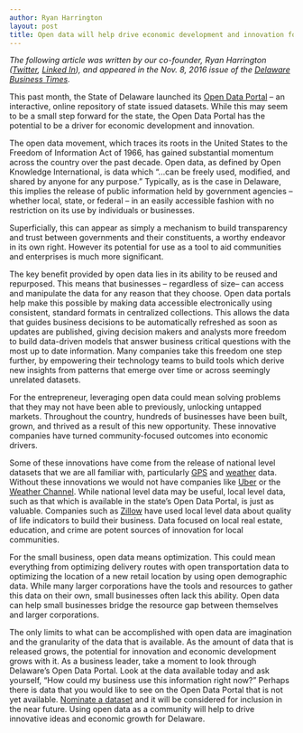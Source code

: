 ```yaml
---
author: Ryan Harrington
layout: post
title: Open data will help drive economic development and innovation for Delaware
---
```


_The following article was written by our co-founder, Ryan Harrington ([Twitter](http://www.twitter.com/rharrington31), [Linked In](http://www.linkedin.com/in/ryanmharrington)), and appeared in the Nov. 8, 2016 issue of the [Delaware Business Times](http://www.delawarebusinesstimes.com)._

This past month, the State of Delaware launched its [Open Data Portal](http://data.delaware.gov) – an interactive, online repository of state issued datasets.  While this may seem to be a small step forward for the state, the Open Data Portal has the potential to be a driver for economic development and innovation.

The open data movement, which traces its roots in the United States to the Freedom of Information Act of 1966, has gained substantial momentum across the country over the past decade.  Open data, as defined by Open Knowledge International, is data which “...can be freely used, modified, and shared by anyone for any purpose.” Typically, as is the case in Delaware, this implies the release of public information held by government agencies – whether local, state, or federal – in an easily accessible fashion with no restriction on its use by individuals or businesses.
 
Superficially, this can appear as simply a mechanism to build transparency and trust between governments and their constituents, a worthy endeavor in its own right.  However its potential for use as a tool to aid communities and enterprises is much more significant.
 
The key benefit provided by open data lies in its ability to be reused and repurposed.  This means that businesses – regardless of size– can access and manipulate the data for any reason that they choose.  Open data portals help make this possible by making data accessible electronically using consistent, standard formats in centralized collections.  This allows the data that guides business decisions to be automatically refreshed as soon as updates are published, giving decision makers and analysts more freedom to build data-driven models that answer business critical questions with the most up to date information. Many companies take this freedom one step further, by empowering their technology teams to build tools which derive new insights from patterns that emerge over time or across seemingly unrelated datasets.
 
For the entrepreneur, leveraging open data could mean solving problems that they may not have been able to previously, unlocking untapped markets.  Throughout the country, hundreds of businesses have been built, grown, and thrived as a result of this new opportunity.  These innovative companies have turned community-focused outcomes into economic drivers.
 
Some of these innovations have come from the release of national level datasets that we are all familiar with, particularly [GPS](http://www.gps.gov/) and [weather](https://www.ncdc.noaa.gov/cdo-web/webservices/v2) data.  Without these innovations we would not have companies like [Uber](https://www.uber.com) or the [Weather Channel](http://www.weather.com).  While national level data may be useful, local level data, such as that which is available in the state’s Open Data Portal, is just as valuable.  Companies such as [Zillow](http://www.zillow.com) have used local level data about quality of life indicators to build their business.  Data focused on local real estate, education, and crime are potent sources of innovation for local communities.
 
For the small business, open data means optimization. This could mean everything from optimizing delivery routes with open transportation data to optimizing the location of a new retail location by using open demographic data.  While many larger corporations have the tools and resources to gather this data on their own, small businesses often lack this ability.  Open data can help small businesses bridge the resource gap between themselves and larger corporations.
 
The only limits to what can be accomplished with open data are imagination and the granularity of the data that is available.  As the amount of data that is released grows, the potential for innovation and economic development grows with it.  As a business leader, take a moment to look through Delaware’s Open Data Portal.  Look at the data available today and ask yourself, “How could my business use this information right now?”  Perhaps there is data that you would like to see on the Open Data Portal that is not yet available.  [Nominate a dataset](http://data.delaware.gov/nominate) and it will be considered for inclusion in the near future. Using open data as a community will help to drive innovative ideas and economic growth for Delaware.
